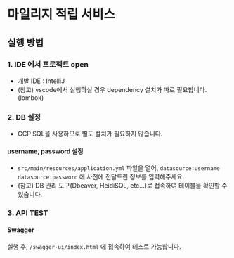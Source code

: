 # 마일리지 적립 서비스

## 실행 방법

### 1. IDE 에서 프로젝트 open
- 개발 IDE : IntelliJ
- (참고) vscode에서 실행하실 경우 dependency 설치가 따로 필요합니다. (lombok)

### 2. DB 설정
- GCP SQL을 사용하므로 별도 설치가 필요하지 않습니다.
#### username, password 설정
- ```src/main/resources/application.yml``` 파일을 열어, ```datasource:username``` ```datasource:password``` 에 사전에 전달드린 정보를 입력해주세요.
- (참고) DB 관리 도구(Dbeaver, HeidiSQL, etc...)로 접속하여 테이블을 확인할 수 있습니다.

### 3. API TEST
#### Swagger

실행 후, ```/swagger-ui/index.html``` 에 접속하여 테스트 가능합니다.
